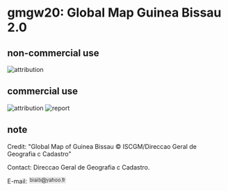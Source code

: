 # gmgw20: Global Map Guinea Bissau 2.0
## non-commercial use
![attribution](https://globalmaps.github.io/globalmaps/attribution.png)
## commercial use
![attribution](https://globalmaps.github.io/globalmaps/attribution.png)  ![report](https://globalmaps.github.io/globalmaps/report.png)

## note
Credit: "Global Map of Guinea Bissau © ISCGM/Direccao Geral de Geografia c Cadastro" 

Contact: Direccao Geral de Geografia c Cadastro.

E-mail: ![email](email.png)
